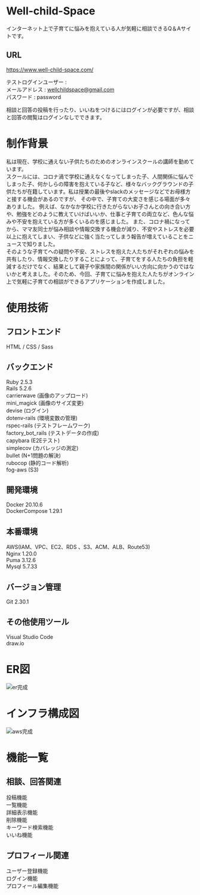 # Well-child-Space
インターネット上で子育てに悩みを抱えている人が気軽に相談できるQ＆Aサイトです。

## URL
https://www.well-child-space.com/

テストログインユーザー :  
メールアドレス : wellchildspace@gmail.com  
パスワード : password

相談と回答の投稿を行ったり、いいねをつけるにはログインが必要ですが、相談と回答の閲覧はログインなしでできます。  

# 制作背景  
私は現在、学校に通えない子供たちのためのオンラインスクールの講師を勤めています。  
スクールには、コロナ渦で学校に通えなくなってしまった子、人間関係に悩んでしまった子、何かしらの障害を抱えている子など、様々なバックグラウンドの子供たちが在籍しています。私は授業の最後やslackのメッセージなどでお母様方と接する機会があるのですが、
その中で、子育ての大変さを感じる場面が多々ありました。
例えば、なかなか学校に行きたがらないお子さんとの向き合い方や、勉強をどのように教えていけばいいか、仕事と子育ての両立など、色んな悩みや不安を抱えている方が多くいるのを感じました。
また、コロナ禍になってから、ママ友同士が悩み相談や情報交換する機会が減り、不安やストレスを必要以上に抱えてしまい、子供などに強く当たってしまう報告が増えていることをニュースで知りました。  
そのような子育てへの疑問や不安、ストレスを抱えた人たちがそれぞれの悩みを共有したり、情報交換したりすることによって、子育てをする人たちの負担を軽減するだけでなく、結果として親子や家族間の関係がいい方向に向かうのではないかと考えました。そのため、今回、子育てに悩みを抱えた人たちがオンライン上で気軽に子育ての相談ができるアプリケーションを作成しました。

# 使用技術
## フロントエンド  
HTML / CSS / Sass

## バックエンド  
Ruby 2.5.3  
Rails 5.2.6   
carrierwave (画像のアップロード)  
mini_magick (画像のサイズ変更)  
devise (ログイン)  
dotenv-rails (環境変数の管理)  
rspec-rails (テストフレームワーク)  
factory_bot_rails (テストデータの作成)  
capybara (E2Eテスト)  
simplecov (カバレッジの測定)  
bullet (N+1問題の解決)  
rubocop (静的コード解析)  
fog-aws (S3)  

## 開発環境  
Docker 20.10.6  
DockerCompose 1.29.1  

## 本番環境  
AWS(IAM、VPC、EC2、RDS 、S3、ACM、ALB、Route53)  
Nginx 1.20.0  
Puma 3.12.6  
Mysql 5.7.33  

## バージョン管理  
Git 2.30.1   

## その他使用ツール  
Visual Studio Code  
draw.io

# ER図
![er完成](https://user-images.githubusercontent.com/70546620/125633776-84105aac-c3c8-4925-90fe-2cc709abf19d.png)

# インフラ構成図
![aws完成](https://user-images.githubusercontent.com/70546620/125633952-d6ce3603-eaeb-4f1f-b072-d33ca9f41248.png)

# 機能一覧
## 相談、回答関連
投稿機能  
一覧機能  
詳細表示機能  
削除機能  
キーワード検索機能  
いいね機能  

## プロフィール関連
ユーザー登録機能  
ログイン機能  
プロフィール編集機能  
